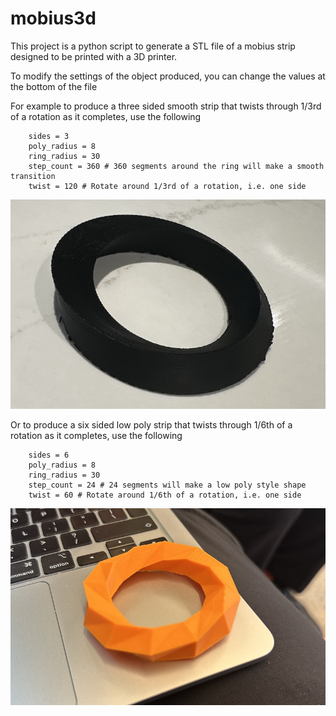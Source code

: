 # mobius3d

This project is a python script to generate a STL file of a mobius strip designed to be printed with a 3D printer.

To modify the settings of the object produced, you can change the values at the bottom of the file

For example to produce a three sided smooth strip that twists through 1/3rd of a rotation as it completes, use the following

```
    sides = 3
    poly_radius = 8
    ring_radius = 30
    step_count = 360 # 360 segments around the ring will make a smooth transition
    twist = 120 # Rotate around 1/3rd of a rotation, i.e. one side
```

![alt text](https://github.com/tonycoupland/mobius3d/blob/main/examples/3side360step.jpg?raw=true)


Or to produce a six sided low poly strip that twists through 1/6th of a rotation as it completes, use the following

```
    sides = 6
    poly_radius = 8
    ring_radius = 30
    step_count = 24 # 24 segments will make a low poly style shape
    twist = 60 # Rotate around 1/6th of a rotation, i.e. one side
```

![alt text](https://github.com/tonycoupland/mobius3d/blob/main/examples/6side24step.jpg?raw=true)
